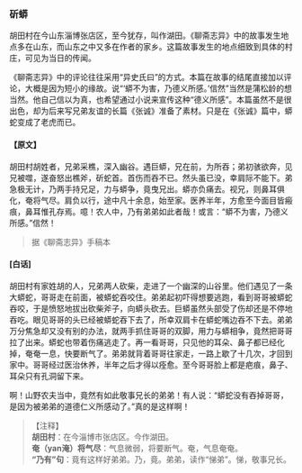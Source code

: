 <script type="text/javascript">
    var head = document.getElementsByTagName('head')[0];
    cssURL = '/public/liao.css';
    linkTag = document.createElement('link');
    linkTag.href = cssURL;
    linkTag.setAttribute('type','text/css');
    linkTag.setAttribute('rel','stylesheet');
    head.appendChild(linkTag);
</script>
### 斫蟒

胡田村在今山东淄博张店区，至今犹存，叫作湖田。《聊斋志异》中的故事发生地点多在山东，而山东之中又多在作者的家乡。这篇故事发生的地点细致到具体的村庄，可见为当日的传闻。

《聊斋志异》中的评论往往采用“异史氏曰”的方式。本篇在故事的结尾直接加以评论，大概是因为短小的缘故。说“‘蟒不为害，乃德义所感。’信然”当然是蒲松龄的想当然。他自己信以为真，也希望通过小说来宣传这种“德义所感”。本篇虽然不是很出色，却为后来写兄弟友谊的长篇《张诚》准备了素材。只是在《张诚》篇中，蟒蛇变成了老虎而已。

#### 【原文】
<section>

胡田村胡姓者，兄弟采樵，深入幽谷。遇巨蟒，兄在前，为所吞；弟初骇欲奔，见兄被噬，遂奋怒出樵斧，斫蛇首。首伤而吞不已。然头虽已没，幸肩际不能下。弟急极无计，乃两手持兄足，力与蟒争，竟曳兄出。蟒亦负痛去。视兄，则鼻耳俱化，奄将气尽。肩负以行，途中凡十余息，始至家。医养半年，方愈至今面目皆瘢痕，鼻耳惟孔存焉。噫！农人中，乃有弟弟如此者哉！或言：“蟒不为害，乃德义所感。”信然！

</section>

> 据《聊斋志异》手稿本

#### [白话]
<aside>

胡田村有家姓胡的人，兄弟两人砍柴，走进了一个幽深的山谷里。他们遇见了一条大蟒蛇，哥哥走在前面，被蟒蛇吞咬住。弟弟起初吓得想要逃跑，看到哥哥被蟒蛇吞咬，于是愤怒地拔出砍柴斧子，向蟒头砍去。巨蟒虽然头部受了伤却还是不停地吞吃。眼见哥哥的头已经被蟒蛇吞下去了，所幸双肩卡在蟒蛇嘴边吞不下去。弟弟万分焦急却又没有别的办法，就两手抓住哥哥的双脚，用力与蟒相争，竟然把哥哥拉了出来。蟒蛇也带着伤痛逃走了。再一看哥哥，只见他的耳朵、鼻子都已经化掉，奄奄一息，快要断气了。弟弟就背着哥哥往家走，一路上歇了十几次，才回到家中。哥哥经过医治休养，半年之后才得以痊愈。至今哥哥脸上都是疤痕，鼻子、耳朵只有孔洞留下来。

啊！山野农夫当中，竟然有如此敬事兄长的弟弟！有人说：“蟒蛇没有吞掉哥哥，是因为被弟弟的道德仁义所感动了。”真的是这样啊！

</aside>

> 【注释】  
<b>胡田村</b>：在今淄博市张店区。今作湖田。  
<b>奄（yan淹）将气尽</b>：气息微弱，将要断气。奄，气息奄奄。  
<b>“乃有”句</b>：竟有这样好弟弟。乃，竟。弟弟，读作“悌弟”。悌，敬事兄长。  
